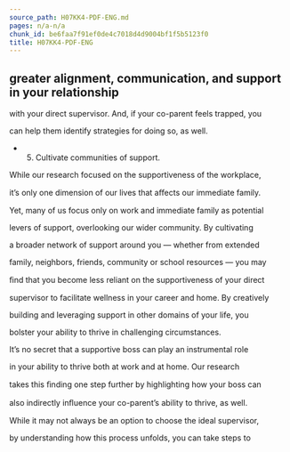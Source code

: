 ```yaml
---
source_path: H07KK4-PDF-ENG.md
pages: n/a-n/a
chunk_id: be6faa7f91ef0de4c7018d4d9004bf1f5b5123f0
title: H07KK4-PDF-ENG
---
```

## greater alignment, communication, and support in your relationship

with your direct supervisor. And, if your co-parent feels trapped, you

can help them identify strategies for doing so, as well.

- 5. Cultivate communities of support.

While our research focused on the supportiveness of the workplace,

it’s only one dimension of our lives that aﬀects our immediate family.

Yet, many of us focus only on work and immediate family as potential

levers of support, overlooking our wider community. By cultivating

a broader network of support around you — whether from extended

family, neighbors, friends, community or school resources — you may

ﬁnd that you become less reliant on the supportiveness of your direct

supervisor to facilitate wellness in your career and home. By creatively

building and leveraging support in other domains of your life, you

bolster your ability to thrive in challenging circumstances.

It’s no secret that a supportive boss can play an instrumental role

in your ability to thrive both at work and at home. Our research

takes this ﬁnding one step further by highlighting how your boss can

also indirectly inﬂuence your co-parent’s ability to thrive, as well.

While it may not always be an option to choose the ideal supervisor,

by understanding how this process unfolds, you can take steps to
